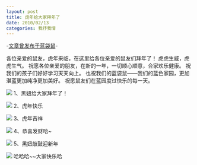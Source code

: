 ```yaml
---
layout: post
title: 虎年给大家拜年了
date: 2010/02/13
categories: 我抒我情
---
```


-[文章曾发布于蓝袋鼠](http://landaishu.hi2net.com/home/blog_read.asp?id=4175&blogid=82151)-




各位亲爱的鼠友，虎年来临，在这里给各位亲爱的鼠友们拜年了！
虎虎生威，虎虎生气。
祝愿各位亲爱的朋友，在新的一年，一切顺心顺意，合家欢乐健康。
祝我们的孩子们好好学习天天向上。
也祝我们的蓝袋鼠——我们的蓝色家园，更加湛蓝更加纯净更加美好。
祝愿鼠友们在蓝园度过快乐的每一天。

![](/heiniuniu_uploads/upload20083/201021343930956.jpg)
1、黑妞给大家拜年了！

![](/heiniuniu_uploads/upload20083/201021344025558.jpg)
2、虎年快乐

![](/heiniuniu_uploads/upload20083/20102134428270.jpg)
3、虎年吉祥

![](/heiniuniu_uploads/upload20083/201021344340458.jpg)
4、恭喜发财哈~

![](/heiniuniu_uploads/upload20083/201021344514361.jpg)
5、黑妞敲鼓迎新年

![](/heiniuniu_uploads/upload20083/20102134497250.jpg)
哈哈哈~~大家快乐哈
